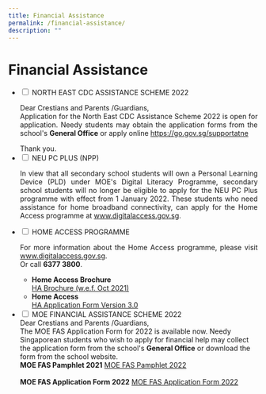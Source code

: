 ```yaml
---
title: Financial Assistance
permalink: /financial-assistance/
description: ""
---
```

<h1>Financial Assistance</h1>

<ul class="jekyllcodex_accordion">

<li>
<input type="checkbox" id="accordion1">
<label for="accordion1">NORTH EAST CDC ASSISTANCE SCHEME 2022</label>
<div>
<p align="justify">Dear Crestians and Parents /Guardians,<br/>
Application for the North East CDC Assistance Scheme 2022 is open for application.
Needy students may obtain the application forms from the school's <strong>General Office</strong> or apply online <a href="https://go.gov.sg/supportatne" target="_blank" rel="noopener">https://go.gov.sg/supportatne</a></p></div>
<div>Thank you.</div>
</div>
</li>

<li>
<input type="checkbox" id="accordion2">
<label for="accordion2">NEU PC PLUS (NPP)</label>
<p align="justify">In view that all secondary school students will own a Personal Learning Device (PLD) under MOE's Digital Literacy Programme, secondary school students will no longer be eligible to apply for the NEU PC Plus programme with effect from 1 January 2022.
These students who need assistance for home broadband connectivity, can apply for the Home Access programme at <a href="http://www.digitalaccess.gov.sg/" target="_blank" rel="noopener">www.digitalaccess.gov.sg</a>.</p>
</li>
		
<li>
<input type="checkbox" id="accordion3">
<label for="accordion3">HOME ACCESS PROGRAMME</label>
<p align="justify">For more information about the Home Access programme, please visit <a href="http://www.digitalaccess.gov.sg/" target="_blank" rel="noopener">www.digitalaccess.gov.sg</a>. <br/>Or call <strong>6377 3800</strong>.</p>
<div>
<ul>
<li><strong>Home Access Brochure</strong></li>
<a href="/HA 3.0 Brochure WEF Oct 2021" target="_blank" rel="noopener">HA Brochure (w.e.f. Oct 2021)</a><br />
<li><strong>Home Access</strong></li>
<div><a href="/files/ha30-application-form_Version%203%20Oct%202021.pdf" target="_blank" rel="noopener">HA Application Form Version 3.0</a></div>
</ul>
</li>
		
<li>
<input type="checkbox" id="accordion4">
<label for="accordion4">MOE FINANCIAL ASSISTANCE SCHEME 2022</label>
<div>Dear Crestians and Parents /Guardians,</div>
<div>The MOE FAS Application Form for 2022 is available now. Needy Singaporean students who wish to apply for financial help may collect the application form from the school's&nbsp;<strong>General Office</strong>&nbsp;or download the form from the school website.</div>
<div>
<strong>MOE FAS Pamphlet 2021</strong>
<a href="/files/MOE%20FAS%20Pamphlet%202022.pdf" target="_blank" rel="noopener">MOE FAS Pamphlet 2022<br /><br /></a>
</div>
<strong>MOE FAS Application Form 2022</strong>
<a href="/files/MOE%20FAS%20Application%20Form%202022.pdf" target="_blank" rel="noopener">MOE FAS Application Form 2022</a>
</li>
</ul>